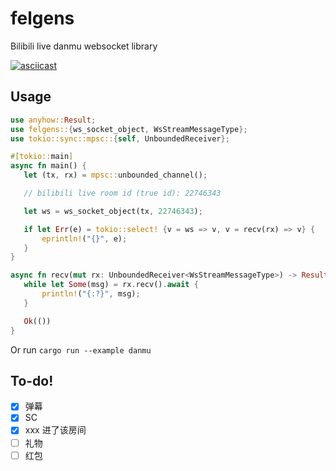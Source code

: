 # felgens
Bilibili live danmu websocket library

[![asciicast](https://asciinema.org/a/zQIlXtbOQCIzlghjDxpaBbcHJ.png)](https://asciinema.org/a/zQIlXtbOQCIzlghjDxpaBbcHJ)


## Usage

```rust
use anyhow::Result;
use felgens::{ws_socket_object, WsStreamMessageType};
use tokio::sync::mpsc::{self, UnboundedReceiver};

#[tokio::main]
async fn main() {
   let (tx, rx) = mpsc::unbounded_channel();

   // bilibili live room id (true id): 22746343

   let ws = ws_socket_object(tx, 22746343);

   if let Err(e) = tokio::select! {v = ws => v, v = recv(rx) => v} {
       eprintln!("{}", e);
   }
}

async fn recv(mut rx: UnboundedReceiver<WsStreamMessageType>) -> Result<()> {
   while let Some(msg) = rx.recv().await {
       println!("{:?}", msg);
   }

   Ok(())
}
```
Or run `cargo run --example danmu`

## To-do!

- [x] 弹幕
- [x] SC
- [x] xxx 进了该房间
- [ ] 礼物
- [ ] 红包
